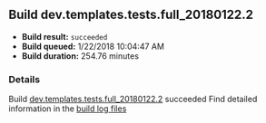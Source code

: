 ## Build dev.templates.tests.full_20180122.2
- **Build result:** `succeeded`
- **Build queued:** 1/22/2018 10:04:47 AM
- **Build duration:** 254.76 minutes
### Details
Build [dev.templates.tests.full_20180122.2](https://winappstudio.visualstudio.com/web/build.aspx?pcguid=a4ef43be-68ce-4195-a619-079b4d9834c2&builduri=vstfs%3a%2f%2f%2fBuild%2fBuild%2f24735) succeeded
Find detailed information in the [build log files](https://uwpctdiags.blob.core.windows.net/buildlogs/dev.templates.tests.full_20180122.2_logs.zip)
